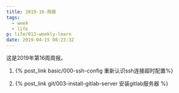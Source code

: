 ```yaml
---
title: 2019-16-周报
tags:
  - week
  - life
p: life/013-weekly-learn
date: 2019-04-15 08:23:32
---
```


这是2019年第16周周报。

1. {% post_link basic/000-ssh-config 重新认识ssh连接超时配置%}

2. {% post_link git/003-install-gitlab-server 安装gitlab服务器 %}





